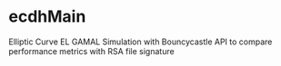 # ecdhMain
Elliptic Curve EL GAMAL Simulation with Bouncycastle API to compare performance metrics with 
RSA file signature
